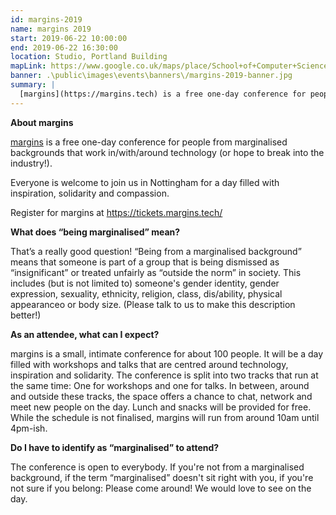 ```yaml
---
id: margins-2019
name: margins 2019
start: 2019-06-22 10:00:00
end: 2019-06-22 16:30:00
location: Studio, Portland Building
mapLink: https://www.google.co.uk/maps/place/School+of+Computer+Science/@52.9533603,-1.1892748,17.15z/data=!4m5!3m4!1s0x4879c209bfffffff:0xaf426646771a25ac!8m2!3d52.953357!4d-1.18736
banner: .\public\images\events\banners\/margins-2019-banner.jpg
summary: |
  [margins](https://margins.tech) is a free one-day conference for people from marginalised backgrounds that work in/with/around technology (or hope to break into the industry!).
---
```


**About margins**

[margins](https://margins.tech) is a free one-day conference for people from marginalised backgrounds that work in/with/around technology (or hope to break into the industry!).

Everyone is welcome to join us in Nottingham for a day filled with inspiration, solidarity and compassion.

Register for margins at https://tickets.margins.tech/

**What does “being marginalised” mean?**

That’s a really good question! “Being from a marginalised background” means that someone is part of a group that is being dismissed as “insignificant” or treated unfairly as “outside the norm” in society. This includes (but is not limited to) someone's gender identity, gender expression, sexuality, ethnicity, religion, class, dis/ability, physical appearanceo or body size. (Please talk to us to make this description better!)

**As an attendee, what can I expect?**

margins is a small, intimate conference for about 100 people. It will be a day filled with workshops and talks that are centred around technology, inspiration and solidarity. The conference is split into two tracks that run at the same time: One for workshops and one for talks. In between, around and outside these tracks, the space offers a chance to chat, network and meet new people on the day. Lunch and snacks will be provided for free. While the schedule is not finalised, margins will run from around 10am until 4pm-ish.

**Do I have to identify as “marginalised” to attend?**

The conference is open to everybody. If you're not from a marginalised background, if the term “marginalised” doesn't sit right with you, if you're not sure if you belong: Please come around! We would love to see on the day.